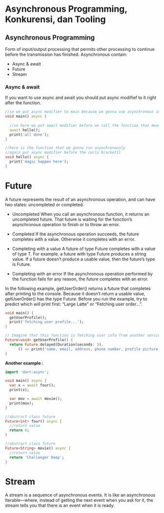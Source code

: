 # Asynchronous Programming, Konkurensi, dan Tooling
## Asynchronous Programming
Form of input/output processing that permits other processing to continue before the transmission has finished.
Asynchronous contain:
- Async & await
- Future
- Stream

### Async & await
If you want to use async and await you should put async modifief to it right after the function.

```dart
//so we put async modifier to main because we gonna use asynchronous in it
void main() async {
  
  //so here we put await modifier before we call the function that mean "go ahead, don't wait we"
  await hello();
  print('all done');
}

//here is the function that we gonna run asynchronously
//again put async modifier before the curly bracket{}
void hello() async {
  print('magic happen here');
}
```

# Future
A future represents the result of an asynchronous operation, and can have two states: uncompleted or completed.
- Uncompleted
When you call an asynchronous function, it returns an uncompleted future. That future is waiting for the function’s asynchronous operation to finish or to throw an error.

- Completed
If the asynchronous operation succeeds, the future completes with a value. Otherwise it completes with an error.

- Completing with a value
A future of type Future<T> completes with a value of type T. For example, a future with type Future<String> produces a string value. If a future doesn’t produce a usable value, then the future’s type is Future<void>.

- Completing with an error
If the asynchronous operation performed by the function fails for any reason, the future completes with an error.

In the following example, getUserOrder() returns a future that completes after printing to the console. Because it doesn’t return a usable value, getUserOrder() has the type Future<void>. Before you run the example, try to predict which will print first: “Large Latte” or “Fetching user order…”.

```dart
void main() {
  getUserProfile();
  print('fetching user profile...');
}

// Imagine that this function is fetching user info from another service or database
Future<void> getUserProfile() {
  return Future.delayed(Duration(seconds: 3),
      () => print('name, email, address, phone number, profile picture'));
}
```

**Another example :**

```dart
import 'dart:async';

void main() async {
  var x = await four();
  print(x);

  var mov = await movie();
  print(mov);
}

//abstract class future
Future<int> four() async {
  //return value
  return 6;
}

//abstract class future
Future<String> movie() async {
  //return value
  return 'Challenger Deep';
}
```

# Stream

A stream is a sequence of asynchronous events. It is like an asynchronous Iterable—where, instead of getting the next event when you ask for it, the stream tells you that there is an event when it is ready.

